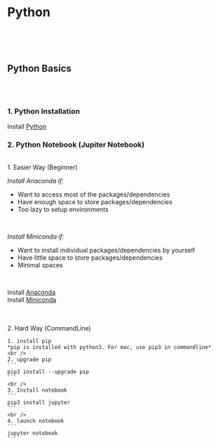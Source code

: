 # Python


<br /><br /><br />
## Python Basics
<br /><br />
### 1. Python Installation

Install [Python](https://www.python.org/downloads/)
<br />
### 2. Python Notebook (Jupiter Notebook)
<br />
1. Easier Way (Beginner)

*Install Anaconda if:*
* Want to access most of the packages/dependencies
* Have enough space to store packages/dependencies
* Too lazy to setup environments
<br />

*Install Miniconda if:*
* Want to install individual packages/dependencies by yourself
* Have little space to store packages/dependencies
* Minimal spaces
<br />

Install [Anaconda](https://www.anaconda.com/)<br />
Install [Miniconda](https://docs.conda.io/en/latest/miniconda.html)

<br /><br />
2. Hard Way (CommandLine)

	1. install pip
	*pip is installed with python3. For mac, use pip3 in commandline*
	<br />
	2. upgrade pip
	```
	pip3 install --upgrade pip
	```
	<br />
	3. Install notebook
	```
	pip3 install jupyter
	```
	<br />
	4. launch notebook
	```
	jupyter notebook
	```


